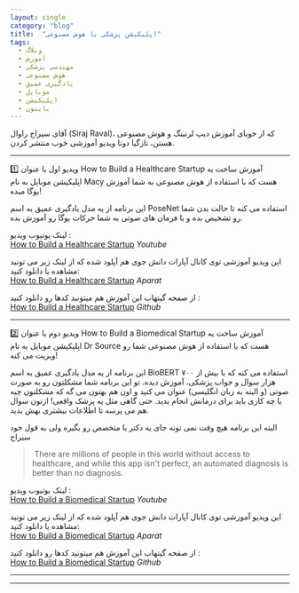 ```yaml
---
layout: single
category: "blog"
title:  "اپلیکیشن پزشکی با هوش مصنوعی"
tags:
  - وبلاگ
  - آموزش
  - مهندسی پزشکی
  - هوش مصنوعی
  - یادگیری عمیق
  - موبایل
  - اپلیکیشن
  - پایتون
---
```



آقای سیراج راوال (Siraj Raval)، که از خوبای آموزش دیپ لرنینگ و هوش مصنوعی هستن، تازگیا دوتا ویدیو آموزشی خوب منتشر کردن.

-------------------------

:one:
ویدیو اول با عنوان How to Build a Healthcare Startup آموزش ساخت یه اپلیکیشن موبایل به نام Macy هست که با استفاده از هوش مصنوعی به شما آموزش یوگا میده!

این برنامه از یه مدل یادگیری عمیق به اسم PoseNet استفاده می کنه تا حالت بدن شما رو تشخیص بده و با فرمان های صوتی به شما حرکات یوگا رو آموزش بده.

<i class="fab fa-fw fab fa-youtube"></i> لینک یوتیوب ویدیو  :
<br/><a href="https://www.youtube.com/watch?v=b8xlCNzkX5w" target="_blank">How to Build a Healthcare Startup</a> *Youtube*	

<i class="fas fa-fw fas fa-film"></i> این ویدیو آموزشی توی کانال آپارات دانش جوی هم آپلود شده که از لینک زیر می تونید مشاهده یا دانلود کنید:
<br/><a href="http://aparat.com/v/PCVgS" target="_blank">How to Build a Healthcare Startup</a> *Aparat*

<i class="fab fa-fw fa-github"></i> از صفحه گیتهاب این آموزش هم میتونید کدها رو دانلود کنید :
<br/><a href="https://github.com/llSourcell/How_to_Build_a_healthcare_startup" target="_blank">How to Build a Healthcare Startup</a> *Github*

-------------------------

:two:
ویدیو دوم با عنوان How to Build a Biomedical Startup آموزش ساخت یه اپلیکیشن موبایل به نام Dr Source هست که با استفاده از هوش مصنوعی شما رو ویزیت می کنه!

این برنامه از یه مدل یادگیری عمیق به اسم BioBERT استفاده می کنه که با بیش از ۷۰۰ هزار سوال و جواب پزشکی، آموزش دیده. تو این برنامه شما مشکلتون رو به صورت صوتی (و البته به زبان انگلیسی) عنوان می کنید و اون هم بهتون می گه که مشکلتون چیه یا چه کاری باید برای درمانش انجام بدید.
حتی گاهی مثل یه پزشک واقعی! ازتون سوال هم می پرسه تا اطلاعات بیشتری بهش بدید.

البته این برنامه هیچ وقت نمی تونه جای یه دکتر یا متخصص رو بگیره ولی به قول خود سیراج
  
> &#x202a; There are millions of people in this world without access to healthcare, and while this app isn't perfect, an automated diagnosis is better than no diagnosis.


<i class="fab fa-fw fab fa-youtube"></i> لینک یوتیوب ویدیو :
<br/><a href="https://www.youtube.com/watch?v=J9kbZ5I8gdM" target="_blank">How to Build a Biomedical Startup</a> *Youtube*

<i class="fas fa-fw fas fa-film"></i> این ویدیو آموزشی توی کانال آپارات دانش جوی هم آپلود شده که از لینک زیر می تونید مشاهده یا دانلود کنید:
<br/><a href="http://aparat.com/v/xHyt3" target="_blank">How to Build a Biomedical Startup</a> *Aparat*

<i class="fab fa-fw fa-github"></i> از صفحه گیتهاب این آموزش هم میتونید کدها رو دانلود کنید :
<br/><a href="https://github.com/llSourcell/How-to-Build-a-Biomedical-Startup" target="_blank">How to Build a Biomedical Startup</a> *Github*

<div class="well">
<div class="rw-ui-container"></div>
</div>

-------------------------

<div id="81852037447"><script type="text/JavaScript" src="https://www.aparat.com/embed/PCVgS?data[rnddiv]=81852037447&data[responsive]=yes"></script></div>

<div id="16239956891"><script type="text/JavaScript" src="https://www.aparat.com/embed/xHyt3?data[rnddiv]=16239956891&data[responsive]=yes"></script></div>

-------------------------
